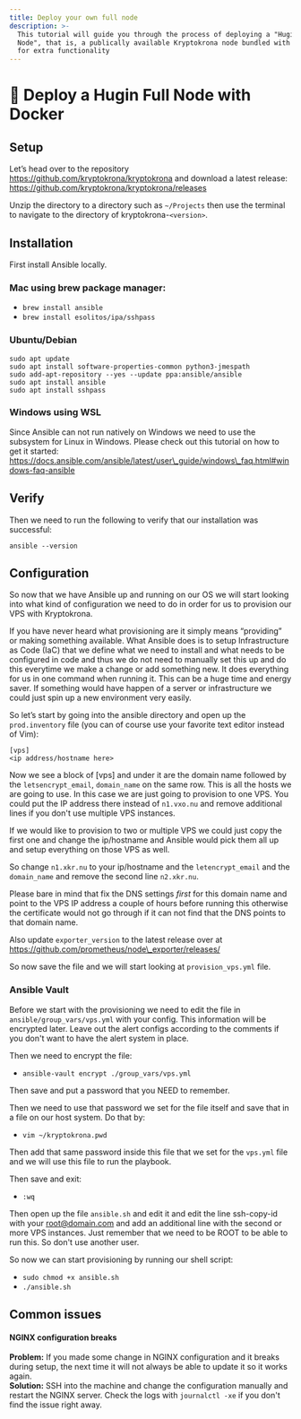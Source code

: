 ```yaml
---
title: Deploy your own full node
description: >-
  This tutorial will guide you through the process of deploying a "Hugin Full
  Node", that is, a publically available Kryptokrona node bundled with Hugin API
  for extra functionality
---
```


# 🦅 Deploy a Hugin Full Node with Docker

## Setup

Let’s head over to the repository https://github.com/kryptokrona/kryptokrona and download a latest release: https://github.com/kryptokrona/kryptokrona/releases

Unzip the directory to a directory such as `~/Projects` then use the terminal to navigate to the directory of kryptokrona-`<version>`.

## Installation

First install Ansible locally.

### Mac using brew package manager:

* `brew install ansible`
* `brew install esolitos/ipa/sshpass`

### Ubuntu/Debian

```
sudo apt update
sudo apt install software-properties-common python3-jmespath
sudo add-apt-repository --yes --update ppa:ansible/ansible
sudo apt install ansible
sudo apt install sshpass
```

### Windows using WSL

Since Ansible can not run natively on Windows we need to use the subsystem for Linux in Windows. Please check out this tutorial on how to get it started: https://docs.ansible.com/ansible/latest/user\_guide/windows\_faq.html#windows-faq-ansible

## Verify

Then we need to run the following to verify that our installation was successful:

`ansible --version`

## Configuration

So now that we have Ansible up and running on our OS we will start looking into what kind of configuration we need to do in order for us to provision our VPS with Kryptokrona.

If you have never heard what provisioning are it simply means “providing” or making something available. What Ansible does is to setup Infrastructure as Code (IaC) that we define what we need to install and what needs to be configured in code and thus we do not need to manually set this up and do this everytime we make a change or add something new. It does everything for us in one command when running it. This can be a huge time and energy saver. If something would have happen of a server or infrastructure we could just spin up a new environment very easily.

So let’s start by going into the ansible directory and open up the `prod.inventory` file (you can of course use your favorite text editor instead of Vim):

```
[vps]
<ip address/hostname here>
```

Now we see a block of \[vps] and under it are the domain name followed by the `letsencrypt_email`, `domain_name` on the same row. This is all the hosts we are going to use. In this case we are just going to provision to one VPS. You could put the IP address there instead of `n1.vxo.nu` and remove additional lines if you don't use multiple VPS instances.

If we would like to provision to two or multiple VPS we could just copy the first one and change the ip/hostname and Ansible would pick them all up and setup everything on those VPS as well.

So change `n1.xkr.nu` to your ip/hostname and the `letencrypt_email` and the `domain_name` and remove the second line `n2.xkr.nu`.

Please bare in mind that fix the DNS settings _first_ for this domain name and point to the VPS IP address a couple of hours before running this otherwise the certificate would not go through if it can not find that the DNS points to that domain name.

Also update `exporter_version` to the latest release over at https://github.com/prometheus/node\_exporter/releases/

So now save the file and we will start looking at `provision_vps.yml` file.

### Ansible Vault

Before we start with the provisioning we need to edit the file in `ansible/group_vars/vps.yml` with your config. This information will be encrypted later. Leave out the alert configs according to the comments if you don't want to have the alert system in place.

Then we need to encrypt the file:

* `ansible-vault encrypt ./group_vars/vps.yml`

Then save and put a password that you NEED to remember.

Then we need to use that password we set for the file itself and save that in a file on our host system. Do that by:

* `vim ~/kryptokrona.pwd`

Then add that same password inside this file that we set for the `vps.yml` file and we will use this file to run the playbook.

Then save and exit:

* `:wq`

Then open up the file `ansible.sh` and edit it and edit the line ssh-copy-id with your root@domain.com and add an additional line with the second or more VPS instances. Just remember that we need to be ROOT to be able to run this. So don't use another user.

So now we can start provisioning by running our shell script:

* `sudo chmod +x ansible.sh`
* `./ansible.sh`

## Common issues

#### NGINX configuration breaks

**Problem:** If you made some change in NGINX configuration and it breaks during setup, the next time it will not always be able to update it so it works again.\
**Solution:** SSH into the machine and change the configuration manually and restart the NGINX server. Check the logs with `journalctl -xe` if you don't find the issue right away.
